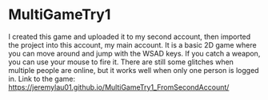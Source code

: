 # MultiGameTry1
I created this game and uploaded it to my second account, then imported the project into this account, my main account.
It is a basic 2D game where you can move around and jump with the WSAD keys. If you catch a weapon, you can use your mouse to fire it.
There are still some glitches when multiple people are online, but it works well when only one person is logged in.
Link to the game: https://jeremylau01.github.io/MultiGameTry1_FromSecondAccount/
